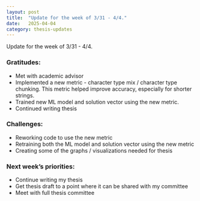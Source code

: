 ```yaml
---
layout: post
title:  "Update for the week of 3/31 - 4/4."
date:   2025-04-04
category: thesis-updates
---
```


Update for the week of 3/31 - 4/4.

### Gratitudes:
- Met with academic advisor
- Implemented a new metric - character type mix / character type chunking. This metric helped improve accuracy, especially for shorter strings.
- Trained new ML model and solution vector using the new metric.
- Continued writing thesis

### Challenges:
- Reworking code to use the new metric
- Retraining both the ML model and solution vector using the new metric
- Creating some of the graphs / visualizations needed for thesis

### Next week’s priorities:
- Continue writing my thesis
- Get thesis draft to a point where it can be shared with my committee
- Meet with full thesis committee 
